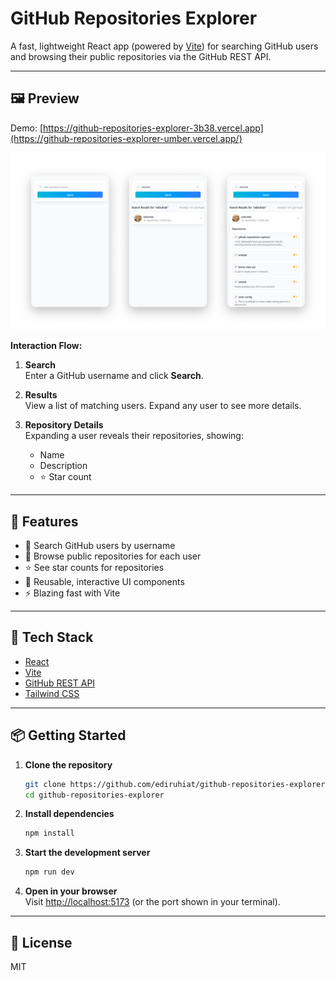 # GitHub Repositories Explorer

A fast, lightweight React app (powered by [Vite](https://vitejs.dev/)) for searching GitHub users and browsing their public repositories via the GitHub REST API.

---

## 🖼 Preview
Demo: [https://github-repositories-explorer-3b38.vercel.app](https://github-repositories-explorer-umber.vercel.app/)

![Preview Image](preview/preview_w.png)

**Interaction Flow:**

1. **Search**  
   Enter a GitHub username and click **Search**.

2. **Results**  
   View a list of matching users. Expand any user to see more details.

3. **Repository Details**  
   Expanding a user reveals their repositories, showing:
   - Name
   - Description
   - ⭐ Star count

---

## 🚀 Features

- 🔎 Search GitHub users by username
- 📂 Browse public repositories for each user
- ⭐ See star counts for repositories
- 🧩 Reusable, interactive UI components
- ⚡️ Blazing fast with Vite

---

## 🧰 Tech Stack

- [React](https://reactjs.org/)
- [Vite](https://vitejs.dev/)
- [GitHub REST API](https://docs.github.com/en/rest)
- [Tailwind CSS](https://tailwindcss.com)

---

## 📦 Getting Started

1. **Clone the repository**
   ```bash
   git clone https://github.com/ediruhiat/github-repositories-explorer.git
   cd github-repositories-explorer
   ```

2. **Install dependencies**
   ```bash
   npm install
   ```

3. **Start the development server**
   ```bash
   npm run dev
   ```

4. **Open in your browser**  
   Visit [http://localhost:5173](http://localhost:5173) (or the port shown in your terminal).

---

## 📄 License

MIT
